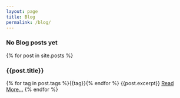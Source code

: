 ```yaml
---
layout: page
title: Blog
permalink: /blog/
---
```

### No Blog posts yet
{% for post in site.posts %}
### {{post.title}}
{% for tag in post.tags %}<span class="tag {{tag}}">{{tag}}</span>{% endfor %}
{{post.excerpt}}
<span class="more">[Read More...]({{post.url}})</span>
{% endfor %}
